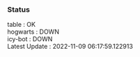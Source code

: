 ### Status


table : OK  
hogwarts : DOWN  
icy-bot : DOWN  
Latest Update : 2022-11-09 06:17:59.122913
